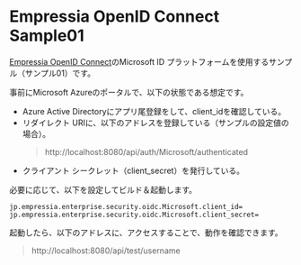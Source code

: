 # Empressia OpenID Connect Sample01

[Empressia OpenID Connect](https://github.com/Empressia/EmpressiaOpenIDConnect)のMicrosoft ID プラットフォームを使用するサンプル（サンプル01）です。  

事前にMicrosoft Azureのポータルで、以下の状態である想定です。  
* Azure Active Directoryにアプリ尾登録をして、client_idを確認している。  
* リダイレクト URIに、以下のアドレスを登録している（サンプルの設定値の場合）。
	> http://localhost:8080/api/auth/Microsoft/authenticated
* クライアント シークレット（client_secret）を発行している。

必要に応じて、以下を設定してビルド＆起動します。  

```
jp.empressia.enterprise.security.oidc.Microsoft.client_id=
jp.empressia.enterprise.security.oidc.Microsoft.client_secret=
```

起動したら、以下のアドレスに、アクセスすることで、動作を確認できます。  

> http://localhost:8080/api/test/username
